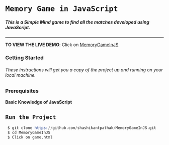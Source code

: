 # `Memory Game in JavaScript`
##### This is a Simple Mind game to find all the matches  developed using JavaScript.
-------------------------------------------------------------------------------
**TO VIEW THE LIVE DEMO**: Click on [MemoryGameInJS](https://memorygameinjs.firebaseapp.com/)

### Getting Started
###### These instructions will get you a copy of the project up and running on your local machine.

  ### Prerequisites
 **Basic Knowledge of JavaScript**
 ## `Run the Project`
 ```s
  $ git clone https://github.com/shashikantpathak/MemoryGameInJS.git
  $ cd MemoryGameInJS
  $ Click on game.html
 ```






